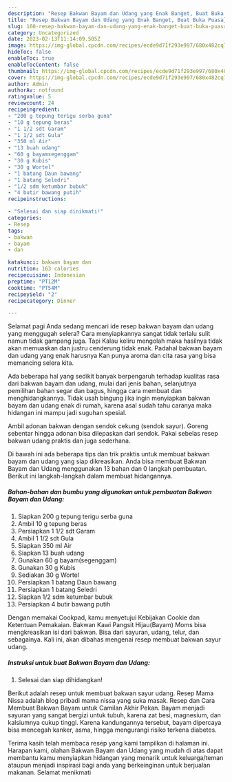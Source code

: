 ```yaml
---
description: "Resep Bakwan Bayam dan Udang yang Enak Banget, Buat Buka Puasa}"
title: "Resep Bakwan Bayam dan Udang yang Enak Banget, Buat Buka Puasa}"
slug: 160-resep-bakwan-bayam-dan-udang-yang-enak-banget-buat-buka-puasa
category: Uncategorized
date: 2023-02-13T11:14:09.505Z
image: https://img-global.cpcdn.com/recipes/ecde9d71f293e997/680x482cq70/bakwan-bayam-dan-udang-foto-resep-utama.jpg
hideToc: false
enableToc: true
enableTocContent: false
thumbnail: https://img-global.cpcdn.com/recipes/ecde9d71f293e997/680x482cq70/bakwan-bayam-dan-udang-foto-resep-utama.jpg
cover: https://img-global.cpcdn.com/recipes/ecde9d71f293e997/680x482cq70/bakwan-bayam-dan-udang-foto-resep-utama.jpg
author: Admin
authorAv: notfound
ratingvalue: 5
reviewcount: 24
recipeingredient:
- "200 g tepung terigu serba guna"
- "10 g tepung beras"
- "1 1/2 sdt Garam"
- "1 1/2 sdt Gula"
- "350 ml Air"
- "13 buah udang"
- "60 g bayamsegenggam"
- "30 g Kubis"
- "30 g Wortel"
- "1 batang Daun bawang"
- "1 batang Seledri"
- "1/2 sdm ketumbar bubuk"
- "4 butir bawang putih"
recipeinstructions:

- "Selesai dan siap dinikmati!"
categories:
- Resep
tags:
- bakwan
- bayam
- dan

katakunci: bakwan bayam dan 
nutrition: 163 calories
recipecuisine: Indonesian
preptime: "PT12M"
cooktime: "PT54M"
recipeyield: "2"
recipecategory: Dinner

---
```



Selamat pagi Anda sedang mencari ide resep bakwan bayam dan udang yang menggugah selera? Cara menyiapkannya sangat tidak terlalu sulit namun tidak gampang juga. Tapi Kalau keliru mengolah maka hasilnya tidak akan memuaskan dan justru cenderung tidak enak. Padahal bakwan bayam dan udang yang enak harusnya Kan punya aroma dan cita rasa yang bisa memancing selera kita.


Ada beberapa hal yang sedikit banyak berpengaruh terhadap kualitas rasa dari bakwan bayam dan udang, mulai dari jenis bahan, selanjutnya pemilihan bahan segar dan bagus, hingga cara membuat dan menghidangkannya. Tidak usah bingung jika ingin menyiapkan bakwan bayam dan udang enak di rumah, karena asal sudah tahu caranya maka hidangan ini mampu jadi suguhan spesial.

Ambil adonan bakwan dengan sendok cekung (sendok sayur). Goreng sebentar hingga adonan bisa dilepaskan dari sendok. Pakai sebelas resep bakwan udang praktis dan juga sederhana.


Di bawah ini ada beberapa tips dan trik praktis untuk membuat bakwan bayam dan udang yang siap dikreasikan. Anda bisa membuat Bakwan Bayam dan Udang menggunakan 13 bahan dan 0 langkah pembuatan. Berikut ini langkah-langkah dalam membuat hidangannya.

<!--inarticleads1-->

##### Bahan-bahan dan bumbu yang digunakan untuk pembuatan Bakwan Bayam dan Udang:

1. Siapkan 200 g tepung terigu serba guna
1. Ambil 10 g tepung beras
1. Persiapkan 1 1/2 sdt Garam
1. Ambil 1 1/2 sdt Gula
1. Siapkan 350 ml Air
1. Siapkan 13 buah udang
1. Gunakan 60 g bayam(segenggam)
1. Gunakan 30 g Kubis
1. Sediakan 30 g Wortel
1. Persiapkan 1 batang Daun bawang
1. Persiapkan 1 batang Seledri
1. Siapkan 1/2 sdm ketumbar bubuk
1. Persiapkan 4 butir bawang putih


Dengan memakai Cookpad, kamu menyetujui Kebijakan Cookie dan Ketentuan Pemakaian. Bakwan Kawi Pangsit Hijau(Bayam) Moms bisa mengkreasikan isi dari bakwan. Bisa dari sayuran, udang, telur, dan sebagainya. Kali ini, akan dibahas mengenai resep membuat bakwan sayur udang. 

<!--inarticleads2-->

##### Instruksi untuk buat Bakwan Bayam dan Udang:


1. Selesai dan siap dihidangkan!

Berikut adalah resep untuk membuat bakwan sayur udang. Resep Mama Nissa adalah blog pribadi mama nissa yang suka masak. Resep dan Cara Membuat Bakwan Bayam untuk Camilan Akhir Pekan. Bayam menjadi sayuran yang sangat bergizi untuk tubuh, karena zat besi, magnesium, dan kalsiumnya cukup tinggi. Karena kandungannya tersebut, bayam dipercaya bisa mencegah kanker, asma, hingga mengurangi risiko terkena diabetes. 

Terima kasih telah membaca resep yang kami tampilkan di halaman ini. Harapan kami, olahan Bakwan Bayam dan Udang yang mudah di atas dapat membantu kamu menyiapkan hidangan yang menarik untuk keluarga/teman ataupun menjadi inspirasi bagi anda yang berkeinginan untuk berjualan makanan. Selamat menikmati
